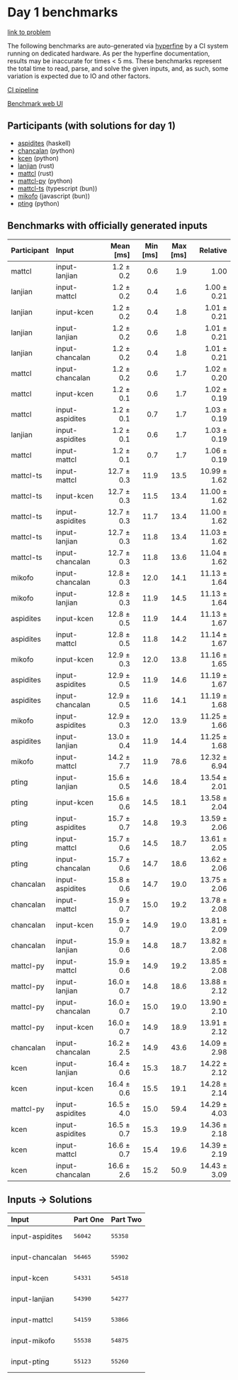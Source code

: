 # Day 1 benchmarks

[link to problem](https://adventofcode.com/2023/day/1)

The following benchmarks are auto-generated via
[hyperfine](https://github.com/sharkdp/hyperfine) by a CI system running on
dedicated hardware. As per the hyperfine documentation, results may be
inaccurate for times < 5 ms. These benchmarks represent the total time to read,
parse, and solve the given inputs, and, as such, some variation is expected due
to IO and other factors.

[CI pipeline](http://ci.papercode.net:8080/teams/main/pipelines/aoc2023)

[Benchmark web UI](https://aoc.ancalagon.black)


## Participants (with solutions for day 1)

- [aspidites](https://github.com/aspidites/aoc2023) (haskell)
- [chancalan](https://github.com/chancalan/aoc2023) (python)
- [kcen](https://github.com/kcen/aoc2023) (python)
- [lanjian](https://github.com/lanjian/aoc-2023) (rust)
- [mattcl](https://github.com/mattcl/aoc2023) (rust)
- [mattcl-py](https://github.com/mattcl/aoc2023-py) (python)
- [mattcl-ts](https://github.com/mattcl/aoc2023-js) (typescript (bun))
- [mikofo](https://github.com/mikofo/advent-of-code-2023) (javascript (bun))
- [pting](https://github.com/pting/aoc2023) (python)


## Benchmarks with officially generated inputs

| Participant | Input | Mean [ms] | Min [ms] | Max [ms] | Relative |
|:---|:---|---:|---:|---:|---:|
| mattcl | input-lanjian | 1.2 ± 0.2 | 0.6 | 1.9 | 1.00 |
| lanjian | input-mattcl | 1.2 ± 0.2 | 0.4 | 1.6 | 1.00 ± 0.21 |
| lanjian | input-kcen | 1.2 ± 0.2 | 0.4 | 1.8 | 1.01 ± 0.21 |
| lanjian | input-lanjian | 1.2 ± 0.2 | 0.6 | 1.8 | 1.01 ± 0.21 |
| lanjian | input-chancalan | 1.2 ± 0.2 | 0.4 | 1.8 | 1.01 ± 0.21 |
| mattcl | input-chancalan | 1.2 ± 0.2 | 0.6 | 1.7 | 1.02 ± 0.20 |
| mattcl | input-kcen | 1.2 ± 0.1 | 0.6 | 1.7 | 1.02 ± 0.19 |
| mattcl | input-aspidites | 1.2 ± 0.1 | 0.7 | 1.7 | 1.03 ± 0.19 |
| lanjian | input-aspidites | 1.2 ± 0.1 | 0.6 | 1.7 | 1.03 ± 0.19 |
| mattcl | input-mattcl | 1.2 ± 0.1 | 0.7 | 1.7 | 1.06 ± 0.19 |
| mattcl-ts | input-mattcl | 12.7 ± 0.3 | 11.9 | 13.5 | 10.99 ± 1.62 |
| mattcl-ts | input-kcen | 12.7 ± 0.3 | 11.5 | 13.4 | 11.00 ± 1.62 |
| mattcl-ts | input-aspidites | 12.7 ± 0.3 | 11.7 | 13.4 | 11.00 ± 1.62 |
| mattcl-ts | input-lanjian | 12.7 ± 0.3 | 11.8 | 13.4 | 11.03 ± 1.62 |
| mattcl-ts | input-chancalan | 12.7 ± 0.3 | 11.8 | 13.6 | 11.04 ± 1.62 |
| mikofo | input-chancalan | 12.8 ± 0.3 | 12.0 | 14.1 | 11.13 ± 1.64 |
| mikofo | input-lanjian | 12.8 ± 0.3 | 11.9 | 14.5 | 11.13 ± 1.64 |
| aspidites | input-kcen | 12.8 ± 0.5 | 11.9 | 14.4 | 11.13 ± 1.67 |
| aspidites | input-mattcl | 12.8 ± 0.5 | 11.8 | 14.2 | 11.14 ± 1.67 |
| mikofo | input-kcen | 12.9 ± 0.3 | 12.0 | 13.8 | 11.16 ± 1.65 |
| aspidites | input-aspidites | 12.9 ± 0.5 | 11.9 | 14.6 | 11.19 ± 1.67 |
| aspidites | input-chancalan | 12.9 ± 0.5 | 11.6 | 14.1 | 11.19 ± 1.68 |
| mikofo | input-aspidites | 12.9 ± 0.3 | 12.0 | 13.9 | 11.25 ± 1.66 |
| aspidites | input-lanjian | 13.0 ± 0.4 | 11.9 | 14.4 | 11.25 ± 1.68 |
| mikofo | input-mattcl | 14.2 ± 7.7 | 11.9 | 78.6 | 12.32 ± 6.94 |
| pting | input-lanjian | 15.6 ± 0.5 | 14.6 | 18.4 | 13.54 ± 2.01 |
| pting | input-kcen | 15.6 ± 0.6 | 14.5 | 18.1 | 13.58 ± 2.04 |
| pting | input-aspidites | 15.7 ± 0.7 | 14.8 | 19.3 | 13.59 ± 2.06 |
| pting | input-mattcl | 15.7 ± 0.6 | 14.5 | 18.7 | 13.61 ± 2.05 |
| pting | input-chancalan | 15.7 ± 0.6 | 14.7 | 18.6 | 13.62 ± 2.06 |
| chancalan | input-aspidites | 15.8 ± 0.6 | 14.7 | 19.0 | 13.75 ± 2.06 |
| chancalan | input-mattcl | 15.9 ± 0.7 | 15.0 | 19.2 | 13.78 ± 2.08 |
| chancalan | input-kcen | 15.9 ± 0.7 | 14.9 | 19.0 | 13.81 ± 2.09 |
| chancalan | input-lanjian | 15.9 ± 0.6 | 14.8 | 18.7 | 13.82 ± 2.08 |
| mattcl-py | input-mattcl | 15.9 ± 0.6 | 14.9 | 19.2 | 13.85 ± 2.08 |
| mattcl-py | input-lanjian | 16.0 ± 0.7 | 14.8 | 18.6 | 13.88 ± 2.12 |
| mattcl-py | input-chancalan | 16.0 ± 0.7 | 15.0 | 19.0 | 13.90 ± 2.10 |
| mattcl-py | input-kcen | 16.0 ± 0.7 | 14.9 | 18.9 | 13.91 ± 2.12 |
| chancalan | input-chancalan | 16.2 ± 2.5 | 14.9 | 43.6 | 14.09 ± 2.98 |
| kcen | input-lanjian | 16.4 ± 0.6 | 15.3 | 18.7 | 14.22 ± 2.12 |
| kcen | input-kcen | 16.4 ± 0.6 | 15.5 | 19.1 | 14.28 ± 2.14 |
| mattcl-py | input-aspidites | 16.5 ± 4.0 | 15.0 | 59.4 | 14.29 ± 4.03 |
| kcen | input-aspidites | 16.5 ± 0.7 | 15.3 | 19.9 | 14.36 ± 2.18 |
| kcen | input-mattcl | 16.6 ± 0.7 | 15.4 | 19.6 | 14.39 ± 2.19 |
| kcen | input-chancalan | 16.6 ± 2.6 | 15.2 | 50.9 | 14.43 ± 3.09 |


## Inputs -> Solutions

| Input | Part One | Part Two |
|:---|:---|:---|
|input-aspidites|<pre>56042</pre>|<pre>55358</pre>|
|input-chancalan|<pre>56465</pre>|<pre>55902</pre>|
|input-kcen|<pre>54331</pre>|<pre>54518</pre>|
|input-lanjian|<pre>54390</pre>|<pre>54277</pre>|
|input-mattcl|<pre>54159</pre>|<pre>53866</pre>|
|input-mikofo|<pre>55538</pre>|<pre>54875</pre>|
|input-pting|<pre>55123</pre>|<pre>55260</pre>|